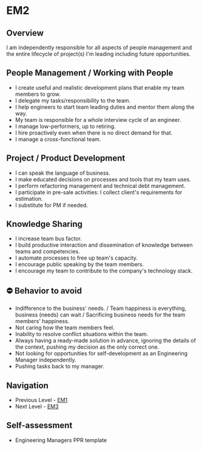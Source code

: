 # EM2


## Overview 
I am independently responsible for all aspects of people management and the entire lifecycle of project(s) I'm leading including future opportunities.


## People Management / Working with People
- I create useful and realistic development plans that enable my team members to grow.
- I delegate my tasks/responsibility to the team.
- I help engineers to start team leading duties and mentor them along the way.
- My team is responsible for a whole interview cycle of an engineer.
- I manage low-performers, up to retiring.
- I hire proactively even when there is no direct demand for that.
- I manage a cross-functional team.


## Project / Product Development
- I can speak the language of business.
- I make educated decisions on processes and tools that my team uses.
- I perform refactoring management and technical debt management.
- I participate in pre-sale activities: I collect client's requirements for estimation.
- I substitute for PM if needed.


## Knowledge Sharing
- I increase team bus factor.
- I build productive interaction and dissemination of knowledge between teams and competencies.
- I automate processes to free up team's capacity.
- I encourage public speaking by the team members.
- I encourage my team to contribute to the company's technology stack.


## :no_entry: Behavior to avoid
- Indifference to the business' needs. / Team happiness is everything, business (needs) can wait / Sacrificing business needs for the team members' happiness.
- Not caring how the team members feel.
- Inability to resolve conflict situations within the team.
- Always having a ready-made solution in advance, ignoring the details of the context, pushing my decision as the only correct one.
- Not looking for opportunities for self-development as an Engineering Manager independently.
- Pushing tasks back to my manager.


## Navigation
- Previous Level - [EM1](EM1.md)
- Next Level - [EM3](EM3.md)


## Self-assessment
- Engineering Managers PPR template
